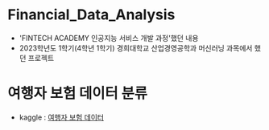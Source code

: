 # Financial_Data_Analysis
- 'FINTECH ACADEMY 인공지능 서비스 개발 과정'했던 내용
- 2023학년도 1학기(4학년 1학기) 경희대학교 산업경영공학과 머신러닝 과목에서 했던 프로젝트

# 여행자 보험 데이터 분류
- kaggle : <a href='https://www.kaggle.com/datasets/mhdzahier/travel-insurance?resource=download'> 여행자 보험 데이터</a>